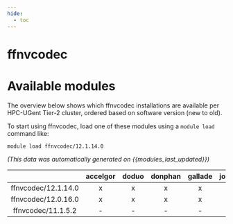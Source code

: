 ```yaml
---
hide:
  - toc
---
```


ffnvcodec
=========

# Available modules


The overview below shows which ffnvcodec installations are available per HPC-UGent Tier-2 cluster, ordered based on software version (new to old).

To start using ffnvcodec, load one of these modules using a `module load` command like:

```shell
module load ffnvcodec/12.1.14.0
```

*(This data was automatically generated on {{modules_last_updated}})*  

| |accelgor|doduo|donphan|gallade|joltik|shinx|
| :---: | :---: | :---: | :---: | :---: | :---: | :---: |
|ffnvcodec/12.1.14.0|x|x|x|x|x|x|
|ffnvcodec/12.0.16.0|x|x|x|x|x|x|
|ffnvcodec/11.1.5.2|-|-|-|-|-|x|
